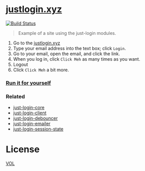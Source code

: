 [justlogin.xyz](https://justlogin.xyz)
==================

[![Build Status](https://travis-ci.org/coding-in-the-wild/justlogin.xyz.svg)](https://travis-ci.org/coding-in-the-wild/justlogin.xyz)

> Example of a site using the just-login modules.

1. Go to the [justlogin.xyz](https://justlogin.xyz)
2. Type your email address into the text box; click `Login`.
3. Go to your email, open the email, and click the link.
4. When you log in, click `Click Meh` as many times as you want.
5. Logout
6. Click `Click Meh` a bit more.

### [Run it for yourself](https://github.com/coding-in-the-wild/justlogin.xyz/blob/master/run-it-yourself.md)

### Related

- [just-login-core](https://github.com/coding-in-the-wild/just-login-core)
- [just-login-client](https://github.com/coding-in-the-wild/just-login-client)
- [just-login-debouncer](https://github.com/coding-in-the-wild/just-login-debouncer)
- [just-login-emailer](https://github.com/coding-in-the-wild/just-login-emailer)
- [just-login-session-state](https://github.com/coding-in-the-wild/just-login-session-state)

# License

[VOL](http://veryopenlicense.com/)

